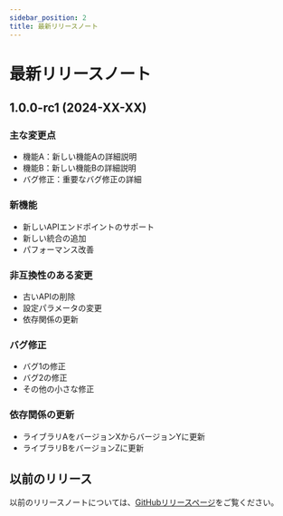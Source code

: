 ```yaml
---
sidebar_position: 2
title: 最新リリースノート
---
```


# 最新リリースノート

## 1.0.0-rc1 (2024-XX-XX)

### 主な変更点
- 機能A：新しい機能Aの詳細説明
- 機能B：新しい機能Bの詳細説明
- バグ修正：重要なバグ修正の詳細

### 新機能
- 新しいAPIエンドポイントのサポート
- 新しい統合の追加
- パフォーマンス改善

### 非互換性のある変更
- 古いAPIの削除
- 設定パラメータの変更
- 依存関係の更新

### バグ修正
- バグ1の修正
- バグ2の修正
- その他の小さな修正

### 依存関係の更新
- ライブラリAをバージョンXからバージョンYに更新
- ライブラリBをバージョンZに更新

## 以前のリリース

以前のリリースノートについては、[GitHubリリースページ](https://github.com/langchain4j/langchain4j/releases)をご覧ください。
